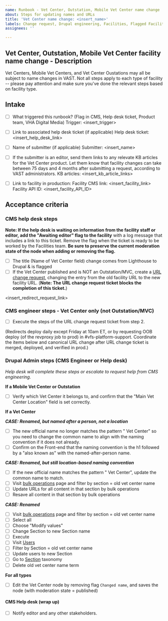 ```yaml
---
name: Runbook - Vet Center, Outstation, Mobile Vet Center name change
about: Steps for updating names and URLs
title: 'Vet Center name change: <insert_name>'
labels: Change request, Drupal engineering, Facilities, Flagged Facilities, User support, Vet Center
assignees: ''

---
```

## Vet Center, Outstation, Mobile Vet Center facility name change - Description
Vet Centers, Mobile Vet Centers, and Vet Center Oustations may all be subject to name changes in VAST. Not all steps apply to each type of facility -- please pay attention and make sure you've done the relevant steps based on facility type.

## Intake
- [ ] What triggered this runbook? (Flag in CMS, Help desk ticket, Product team, VHA Digital Media)
Trigger: <insert_trigger>

- [ ] Link to associated help desk ticket (if applicable)
Help desk ticket: <insert_help_desk_link>

- [ ] Name of submitter (if applicable)
Submitter: <insert_name>

- [ ] If the submitter is an editor, send them links to any relevate KB articles for the Vet Center product. Let them know that facility changes can take between 75 days and 4 months after submitting a request, according to VAST administrators.
KB articles: <insert_kb_article_links>

- [ ] Link to facility in production:
Facility CMS link: <insert_facility_link>
Facility API ID: <insert_facility_API_ID>

## Acceptance criteria

### CMS help desk steps
**Note: If the help desk is waiting on information from the facility staff or editor, add the "Awaiting editor" flag to the facility** with a log message that includes a link to this ticket. Remove the flag when the ticket is ready to be worked by the Facilities team. **Be sure to preserve the current moderation state of the node when adding or removing the flag.**
- [ ] The title (Name of Vet Center field) change comes from Lighthouse to Drupal & is flagged
- [ ] If the Vet Center published and is NOT an Outstation/MVC, create a [URL change request](https://github.com/department-of-veterans-affairs/va.gov-cms/issues/new?assignees=&template=runbook-facility-url-change.md&title=URL+Change+for%3A+%3Cinsert+facility+name%3E), changing the entry from the old facility URL to the new facility URL. (**Note: The URL change request ticket blocks the completion of this ticket.**)

<insert_redirect_request_link>

### CMS engineer steps - Vet Center only (not Outstation/MVC)
- [ ] Execute the steps of the URL change request ticket from step 2.

(Redirects deploy daily except Friday at 10am ET, or by requesting OOB deploy (of the revproxy job to prod) in #vfs-platform-support. Coordinate the items below and canonical URL change after URL change ticket is merged, deployed, and verified in prod.)

### Drupal Admin steps (CMS Engineer or Help desk)
_Help desk will complete these steps or escalate to request help from CMS engineering._

**If a Mobile Vet Center or Outstation**
- [ ] Verify which Vet Center it belongs to, and confirm that the "Main Vet Center Location" field is set correctly.

**If a Vet Center**

***CASE: Renamed, but named after a person, not a location***

- [ ] The new official name no longer matches the pattern "<location> Vet Center" so you need to change the common name to align with the <location> naming convention if it does not already.
- [ ] Confirm on the Front-end that the <location> naming convention is the h1 followed by a "also known as" with the named-after-person name.

***CASE: Renamed, but still location-based naming convention***

- [ ] If the new official name matches the pattern "<city> Vet Center", update the common name to match.
- [ ] Visit [bulk operations](https://prod.cms.va.gov/admin/content/bulk) page and filter by section = old vet center name
- [ ] Update URLs for all content in that section by bulk operations
- [ ] Resave all content in that section by bulk operations

***CASE: Renamed***
- [ ] Visit [bulk operations](https://prod.cms.va.gov/admin/content/bulk) page and filter by section = old vet center name
- [ ] Select all
- [ ] Choose "Modify values"
- [ ] Change Section to new Section name
- [ ] Execute
- [ ] Visit [Users](https://prod.cms.va.gov/admin/people)
- [ ] Filter by Section = old vet center name
- [ ] Update users to new Section
- [ ] Go to [Section](https://prod.cms.va.gov/admin/structure/taxonomy/manage/administration/overview) taxonomy
- [ ] Delete old vet center name term
 
**For all types**
- [ ] Edit the Vet Center node by removing flag `Changed name`, and saves the node (with moderation state = published)

#### CMS Help desk (wrap up)
- [ ] Notify editor and any other stakeholders.

